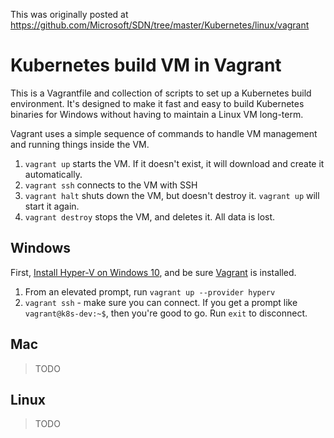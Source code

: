 This was originally posted at https://github.com/Microsoft/SDN/tree/master/Kubernetes/linux/vagrant

# Kubernetes build VM in Vagrant

This is a Vagrantfile and collection of scripts to set up a Kubernetes build environment. It's designed to make it fast and easy to build Kubernetes binaries for Windows without having to maintain a Linux VM long-term.

Vagrant uses a simple sequence of commands to handle VM management and running things inside the VM.

1. `vagrant up` starts the VM. If it doesn't exist, it will download and create it automatically.
2. `vagrant ssh` connects to the VM with SSH
3. `vagrant halt` shuts down the VM, but doesn't destroy it. `vagrant up` will start it again.
4. `vagrant destroy` stops the VM, and deletes it. All data is lost.

## Windows

First, [Install Hyper-V on Windows 10](https://docs.microsoft.com/en-us/virtualization/hyper-v-on-windows/quick-start/enable-hyper-v), and be sure [Vagrant](https://vagrantup.com) is installed.

1. From an elevated prompt, run `vagrant up --provider hyperv`
2. `vagrant ssh` - make sure you can connect. If you get a prompt like `vagrant@k8s-dev:~$`, then you're good to go. Run `exit` to disconnect.

## Mac

> TODO

## Linux

> TODO